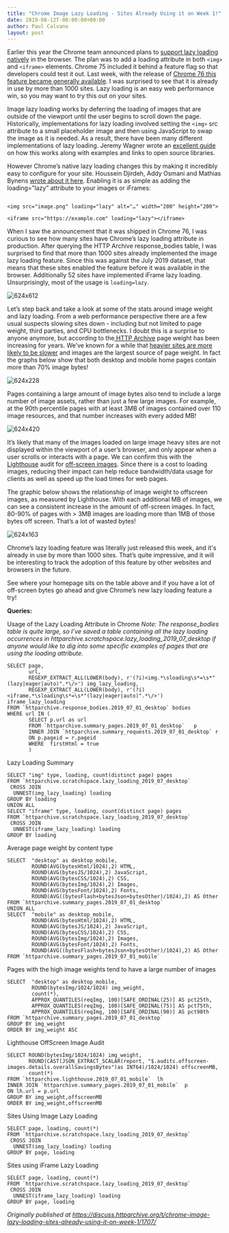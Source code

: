 ```yaml
---
title: "Chrome Image Lazy Loading - Sites Already Using it on Week 1!"
date: 2019-08-12T-00:00:00+00:00
author: Paul Calvano
layout: post
---
```


Earlier this year the Chrome team announced plans to [support lazy loading natively](https://addyosmani.com/blog/lazy-loading/) in the browser. The plan was to add a loading attribute in both `<img>` and `<iframe>` elements. Chrome 75 included it behind a feature flag so that developers could test it out. Last week, with the release of [Chrome 76 this feature became generally available](https://twitter.com/hdjirdeh/status/1158984255214460928). I was surprised to see that it is already in use by more than 1000 sites. Lazy loading is an easy web performance win, so you may want to try this out on your sites.

Image lazy loading works by deferring the loading of images that are outside of the viewport until the user begins to scroll down the page. Historically, implementations for lazy loading involved setting the `<img>` src attribute to a small placeholder image and then using JavaScript to swap the image as it is needed. As a result, there have been many different implementations of lazy loading. Jeremy Wagner wrote an [excellent guide](https://developers.google.com/web/fundamentals/performance/lazy-loading-guidance/images-and-video/) on how this works along with examples and links to open source libraries.

However Chrome’s native lazy loading changes this by making it incredibly easy to configure for your site. Houssein Djirdeh, Addy Osmani and Mathias Bynens [wrote about it here](https://web.dev/native-lazy-loading). Enabling it is as simple as adding the loading=”lazy” attribute to your images or iFrames:

```

<img src="image.png" loading="lazy" alt="…" width="200" height="200">

<iframe src="https://example.com" loading="lazy"></iframe>

```

When I saw the announcement that it was shipped in Chrome 76, I was curious to see how many sites have Chrome’s lazy loading attribute in production. After querying the HTTP Archive response_bodies table, I was surprised to find that more than 1000 sites already implemented the image lazy loading feature. Since this was against the July 2019 dataset, that means that these sites enabled the feature before it was available in the browser. Additionally 52 sites have implemented iFrame lazy loading. Unsurprisingly, most of the usage is `loading=lazy`.

![624x612](/assets/img/blog/chrome-image-lazy-loading-sites-already-using-it-on-week-1/1.png)

Let’s step back and take a look at some of the stats around image weight and lazy loading. From a web performance perspective there are a few usual suspects slowing sites down - including but not limited to page weight, third parties, and CPU bottlenecks. I doubt this is a surprise to anyone anymore, but according to the[ HTTP Archive](https://httparchive.org/reports/state-of-the-web?start=earliest&end=latest&view=list#bytesTotal) page weight has been increasing for years. We’ve known for a while that [heavier sites are more likely to be slower](https://paulcalvano.com/index.php/2018/07/02/impact-of-page-weight-on-load-time/) and images are the largest source of page weight. In fact the graphs below show that both desktop and mobile home pages contain more than 70% image bytes!

![624x228](/assets/img/blog/chrome-image-lazy-loading-sites-already-using-it-on-week-1/2.png)

Pages containing a large amount of image bytes also tend to include a large number of image assets, rather than just a few large images. For example, at the 90th percentile pages with at least 3MB of images contained over 110 image resources, and that number increases with every added MB!

![624x420](/assets/img/blog/chrome-image-lazy-loading-sites-already-using-it-on-week-1/3.png)

It’s likely that many of the images loaded on large image heavy sites are not displayed within the viewport of a user’s browser, and only appear when a user scrolls or interacts with a page. We can confirm this with the [Lighthouse](https://developers.google.com/web/tools/lighthouse/) audit for [off-screen images](https://developers.google.com/web/tools/lighthouse/audits/offscreen-images). Since there is a cost to loading images, reducing their impact can help reduce bandwidth/data usage for clients as well as speed up the load times for web pages.

The graphic below shows the relationship of image weight to offscreen images, as measured by Lighthouse. With each additional MB of images, we can see a consistent increase in the amount of off-screen images. In fact, 80-90% of pages with > 3MB images are loading more than 1MB of those bytes off screen. That’s a lot of wasted bytes!

![624x163](/assets/img/blog/chrome-image-lazy-loading-sites-already-using-it-on-week-1/4.png)

Chrome’s lazy loading feature was literally just released this week, and it's already in use by more than 1000 sites. That’s quite impressive, and it will be interesting to track the adoption of this feature by other websites and browsers in the future.

See where your homepage sits on the table above and if you have a lot of off-screen bytes go ahead and give Chrome’s new lazy loading feature a try!



**Queries:** 

Usage of the Lazy Loading Attribute in Chrome
*Note: The response_bodies  table is quite large, so I’ve saved a table containing all the lazy loading occurrences in httparchive.scratchspace.lazy_loading_2019_07_desktop if anyone would like to dig into some specific examples of pages that are using the loading attribute.*

```
SELECT page,
       url,
       REGEXP_EXTRACT_ALL(LOWER(body), r'(?i)<img.*\sloading\s*=\s*"(lazy|eager|auto)".*\/>') img_lazy_loading,
       REGEXP_EXTRACT_ALL(LOWER(body), r'(?i)<iframe.*\sloading\s*=\s*"(lazy|eager|auto)".*\/>') iframe_lazy_loading
FROM `httparchive.response_bodies.2019_07_01_desktop` bodies
WHERE url IN (
       SELECT p.url as url
       FROM `httparchive.summary_pages.2019_07_01_desktop`   p
       INNER JOIN `httparchive.summary_requests.2019_07_01_desktop` r
       ON p.pageid = r.pageid
       WHERE  firstHtml = true
       )
```

Lazy Loading Summary
```
SELECT "img" type, loading, count(distinct page) pages
FROM `httparchive.scratchspace.lazy_loading_2019_07_desktop`
 CROSS JOIN
  UNNEST(img_lazy_loading) loading
GROUP BY loading
UNION ALL 
SELECT "iframe" type, loading, count(distinct page) pages
FROM `httparchive.scratchspace.lazy_loading_2019_07_desktop` 
 CROSS JOIN
  UNNEST(iframe_lazy_loading) loading
GROUP BY loading
```


Average page weight by content type
```
SELECT  "desktop" as desktop_mobile,
        ROUND(AVG(bytesHtml/1024),2) HTML,
        ROUND(AVG(bytesJS/1024),2) JavaScript,
        ROUND(AVG(bytesCSS/1024),2) CSS,
        ROUND(AVG(bytesImg/1024),2) Images,
        ROUND(AVG(bytesFont/1024),2) Fonts,
        ROUND(AVG((bytesFlash+bytesJson+bytesOther)/1024),2) AS Other
FROM `httparchive.summary_pages.2019_07_01_desktop` 
UNION ALL
SELECT  "mobile" as desktop_mobile,
        ROUND(AVG(bytesHtml/1024),2) HTML,
        ROUND(AVG(bytesJS/1024),2) JavaScript,
        ROUND(AVG(bytesCSS/1024),2) CSS,
        ROUND(AVG(bytesImg/1024),2) Images,
        ROUND(AVG(bytesFont/1024),2) Fonts,
        ROUND(AVG((bytesFlash+bytesJson+bytesOther)/1024),2) AS Other
FROM `httparchive.summary_pages.2019_07_01_mobile` 
```

Pages with the high image weights tend to have a large number of images
```
SELECT  "desktop" as desktop_mobile,
        ROUND(bytesImg/1024/1024) img_weight,
        count(*),
        APPROX_QUANTILES(reqImg, 100)[SAFE_ORDINAL(25)] AS pct25th,
        APPROX_QUANTILES(reqImg, 100)[SAFE_ORDINAL(75)] AS pct75th,
        APPROX_QUANTILES(reqImg, 100)[SAFE_ORDINAL(90)] AS pct90th
FROM `httparchive.summary_pages.2019_07_01_desktop`
GROUP BY img_weight
ORDER BY img_weight ASC
```

Lighthouse OffScreen Image Audit
```
SELECT ROUND(bytesImg/1024/1024) img_weight,
       ROUND(CAST(JSON_EXTRACT_SCALAR(report, "$.audits.offscreen-images.details.overallSavingsBytes")as INT64)/1024/1024) offscreenMB,
       count(*)   
FROM `httparchive.lighthouse.2019_07_01_mobile`  lh 
INNER JOIN `httparchive.summary_pages.2019_07_01_mobile`  p 
ON lh.url = p.url
GROUP BY img_weight,offscreenMB
ORDER BY img_weight,offscreenMB
```

Sites Using Image Lazy Loading
```
SELECT page, loading, count(*)
FROM `httparchive.scratchspace.lazy_loading_2019_07_desktop` 
 CROSS JOIN
  UNNEST(img_lazy_loading) loading
GROUP BY page, loading
```

Sites using iFrame Lazy Loading
```
SELECT page, loading, count(*)
FROM `httparchive.scratchspace.lazy_loading_2019_07_desktop` 
 CROSS JOIN
  UNNEST(iframe_lazy_loading) loading
GROUP BY page, loading
```

_Originally published at <https://discuss.httparchive.org/t/chrome-image-lazy-loading-sites-already-using-it-on-week-1/1707/>_